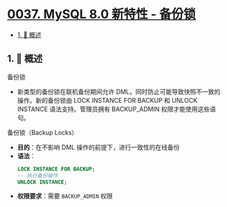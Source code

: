 # [0037. MySQL 8.0 新特性 - 备份锁](https://github.com/Tdahuyou/TNotes.mysql/tree/main/notes/0037.%20MySQL%208.0%20%E6%96%B0%E7%89%B9%E6%80%A7%20-%20%E5%A4%87%E4%BB%BD%E9%94%81)

<!-- region:toc -->

- [1. 📝 概述](#1--概述)

<!-- endregion:toc -->

## 1. 📝 概述

备份锁

- 新类型的备份锁在联机备份期间允许 DML，同时防止可能导致快照不一致的操作。新的备份锁由 LOCK INSTANCE FOR BACKUP 和 UNLOCK INSTANCE 语法支持。管理员拥有 BACKUP_ADMIN 权限才能使用这些语句。

备份锁（Backup Locks）

- **目的**：在不影响 DML 操作的前提下，进行一致性的在线备份
- **语法**：
  ```sql
  LOCK INSTANCE FOR BACKUP;
  -- 执行备份操作
  UNLOCK INSTANCE;
  ```
- **权限要求**：需要 `BACKUP_ADMIN` 权限
